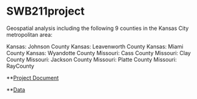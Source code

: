 # SWB211project

Geospatial analysis including the following 9 counties in the Kansas City metropolitan area:

Kansas: Johnson County
Kansas: Leavenworth County
Kansas: Miami County
Kansas: Wyandotte County
Missouri: Cass County
Missouri: Clay County
Missouri: Jackson County
Missouri: Platte County
Missouri: RayCounty

**[Project Document](https://docs.google.com/document/d/14VYFkkAIq3O1_oWGM6Phl7aji3xCh9ZP_iCtiIF3Uq8/edit#heading=h.11mcs0lv1852)


**[Data](https://drive.google.com/drive/folders/1NLS-3CX3jf6vaW8Qq0sh0UR8HtHD-9_k?usp=share_link)
